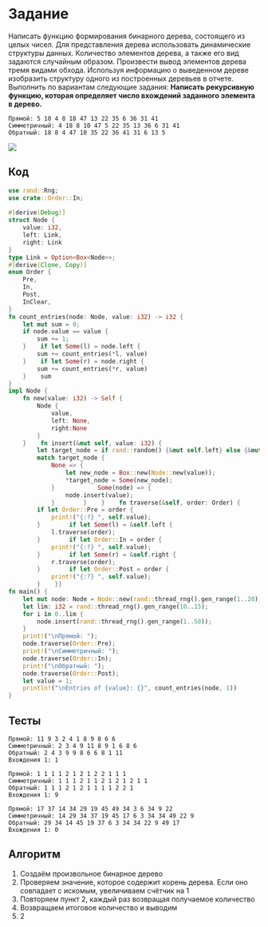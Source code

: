 # Задание
Написать функцию формирования бинарного дерева, состоящего из целых чисел. Для представления дерева использовать динамические структуры данных. Количество элементов дерева, а также его вид задаются случайным образом. Произвести вывод элементов дерева тремя видами обхода. Используя информацию о выведенном дереве изобразить структуру одного из построенных деревьев в отчете. Выполнить по вариантам следующие задания:
**Написать рекурсивную функцию, которая определяет число вхождений заданного элемента в дерево.**
```
Прямой: 5 10 4 8 18 47 13 22 35 6 36 31 41 
Симметричный: 4 18 8 10 47 5 22 35 13 36 6 31 41 
Обратный: 18 8 4 47 10 35 22 36 41 31 6 13 5 
```
![](Pasted%20image%2020231208161103.png)
## Код
```rust
use rand::Rng;  
use crate::Order::In;  
  
#[derive(Debug)]  
struct Node {  
    value: i32,  
    left: Link,  
    right: Link  
}  
type Link = Option<Box<Node>>; 
#[derive(Clone, Copy)]  
enum Order {  
    Pre,  
    In,  
    Post,  
    InClear,  
}  
fn count_entries(node: Node, value: i32) -> i32 {  
    let mut sum = 0;  
    if node.value == value {  
        sum += 1;  
    }    if let Some(l) = node.left {  
        sum += count_entries(*l, value)  
    }    if let Some(r) = node.right {  
        sum += count_entries(*r, value)  
    }    sum  
}   
impl Node {  
    fn new(value: i32) -> Self {  
        Node {  
            value,  
            left: None,  
            right:None  
        }  
    }    fn insert(&mut self, value: i32) {  
        let target_node = if rand::random() {&mut self.left} else {&mut self.right};  
        match target_node {  
            None => {  
                let new_node = Box::new(Node::new(value));  
                *target_node = Some(new_node);  
            }            Some(node) => {  
                node.insert(value);  
            }        }    }    fn traverse(&self, order: Order) {  
        if let Order::Pre = order {  
            print!("{:?} ", self.value);  
        }        if let Some(l) = &self.left {  
            l.traverse(order);  
        }        if let Order::In = order {  
            print!("{:?} ", self.value);  
        }        if let Some(r) = &self.right {  
            r.traverse(order);  
        }        if let Order::Post = order {  
            print!("{:?} ", self.value);  
        }    }}  
fn main() {  
    let mut node: Node = Node::new(rand::thread_rng().gen_range(1..20));  
    let lim: i32 = rand::thread_rng().gen_range(10..15);  
    for i in 0..lim {  
        node.insert(rand::thread_rng().gen_range(1..50));  
    }    
    print!("\nПрямой: ");  
    node.traverse(Order::Pre);  
    print!("\nСимметричный: ");  
    node.traverse(Order::In);  
    print!("\nОбратный: ");  
    node.traverse(Order::Post);  
    let value = 1;  
    println!("\nEntries of {value}: {}", count_entries(node, 1))  
}
```
## Тесты
```
Прямой: 11 9 3 2 4 1 8 9 8 6 6 
Симметричный: 2 3 4 9 11 8 9 1 6 8 6 
Обратный: 2 4 3 9 9 8 6 6 8 1 11 
Вхождения 1: 1
```
```
Прямой: 1 1 1 1 2 1 2 1 2 2 1 1 1 
Симметричный: 1 1 1 2 1 1 2 1 2 1 2 1 1 
Обратный: 1 1 1 2 1 2 1 1 1 1 2 2 1 
Вхождения 1: 9
```
```
Прямой: 17 37 14 34 29 19 45 49 34 3 6 34 9 22 
Симметричный: 14 29 34 37 19 45 17 6 3 34 34 49 22 9 
Обратный: 29 34 14 45 19 37 6 3 34 34 22 9 49 17 
Вхождения 1: 0
```
## Алгоритм
1. Создаём произвольное бинарное дерево
2. Проверяем значение, которое содержит корень дерева. Если оно совпадает с искомым, увеличиваем счётчик на 1
3. Повторяем пункт 2, каждый раз возвращая получаемое количество
4. Возвращаем итоговое количество и выводим
5. 2